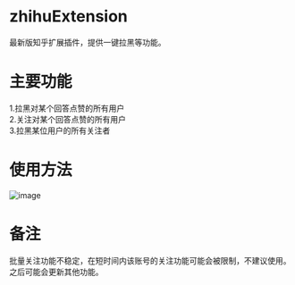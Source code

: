 # zhihuExtension
最新版知乎扩展插件，提供一键拉黑等功能。
# 主要功能
1.拉黑对某个回答点赞的所有用户  
2.关注对某个回答点赞的所有用户  
3.拉黑某位用户的所有关注者
# 使用方法
![image](https://user-images.githubusercontent.com/73088281/144615114-f9562ec5-44cd-4862-9ff0-72032083ac9a.png)
# 备注
批量关注功能不稳定，在短时间内该账号的关注功能可能会被限制，不建议使用。  
之后可能会更新其他功能。
